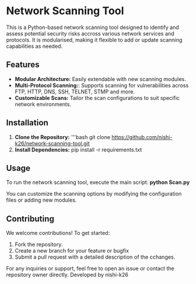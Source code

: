 # Network Scanning Tool

This is a Python-based network scanning tool designed to identify and assess potential security risks accross various network services and protocols. It is modularised, making it flexible to add or update scanning capabilities as needed.

## Features

- **Modular Architecture:** Easily extendable with new scanning modules.
- **Multi-Protocol Scanning:**: Supports scanning for vulnerabilities across FTP, HTTP, DNS, SSH, TELNET, STMP and more.
- **Customizable Scans:** Tailor the scan configurations to suit specific network environments.

## Installation
1. **Clone the Repository:**
   '''bash
   git clone https://github.com/nishi-k26/network-scanning-tool.git
2. **Install Dependencies:**
   pip install -r requirements.txt

## Usage
To run the network scanning tool, execute the main script:
**python Scan.py**

You can customize the scanning options by modifying the configuration files or adding new modules.

## Contributing
We welcome contributions! To get started:

1. Fork the repository.
2. Create a new branch for your feature or bugfix
3. Submit a pull request with a detailed description of the cchanges.


For any inquiries or support, feel free to open an issue or contact the repository owner directly.
Developed by nishi-k26
